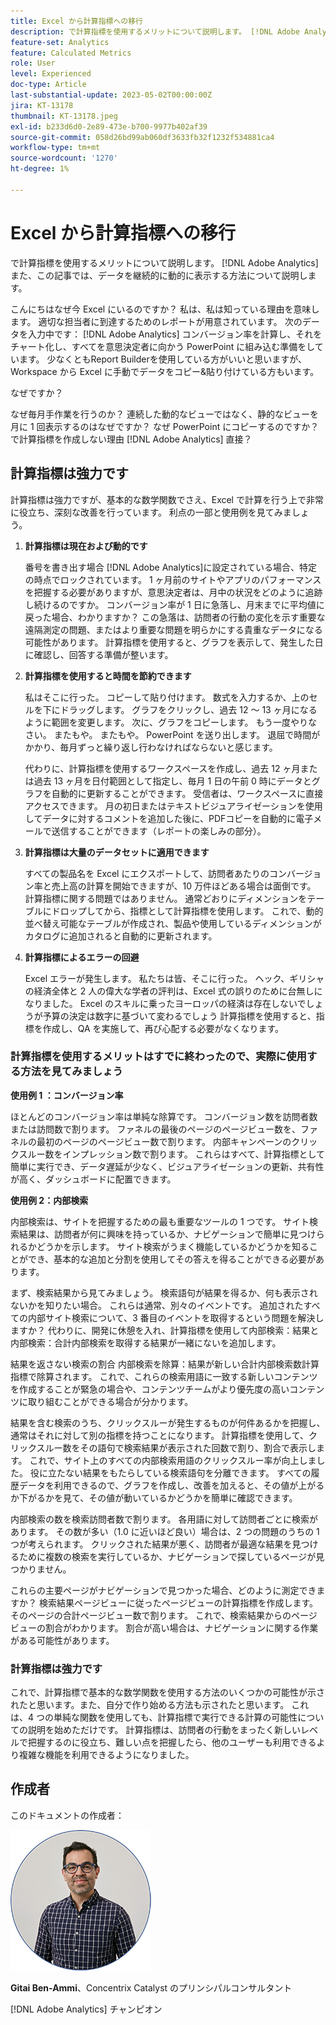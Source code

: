 ```yaml
---
title: Excel から計算指標への移行
description: で計算指標を使用するメリットについて説明します。 [!DNL Adobe Analytics] また、この記事では、データを継続的に動的に表示する方法について説明します。
feature-set: Analytics
feature: Calculated Metrics
role: User
level: Experienced
doc-type: Article
last-substantial-update: 2023-05-02T00:00:00Z
jira: KT-13178
thumbnail: KT-13178.jpeg
exl-id: b233d6d0-2e89-473e-b700-9977b402af39
source-git-commit: 058d26bd99ab060df3633fb32f1232f534881ca4
workflow-type: tm+mt
source-wordcount: '1270'
ht-degree: 1%

---
```


# Excel から計算指標への移行

で計算指標を使用するメリットについて説明します。 [!DNL Adobe Analytics] また、この記事では、データを継続的に動的に表示する方法について説明します。

こんにちはなぜ今 Excel にいるのですか？ 私は、私は知っている理由を意味します。 適切な担当者に到達するためのレポートが用意されています。 次のデータを入力中です： [!DNL Adobe Analytics] コンバージョン率を計算し、それをチャート化し、すべてを意思決定者に向かう PowerPoint に組み込む準備をしています。 少なくともReport Builderを使用している方がいいと思いますが、Workspace から Excel に手動でデータをコピー&amp;貼り付けている方もいます。

なぜですか？

なぜ毎月手作業を行うのか？ 連続した動的なビューではなく、静的なビューを月に 1 回表示するのはなぜですか？ なぜ PowerPoint にコピーするのですか？ で計算指標を作成しない理由 [!DNL Adobe Analytics] 直接？

## 計算指標は強力です

計算指標は強力ですが、基本的な数学関数でさえ、Excel で計算を行う上で非常に役立ち、深刻な改善を行っています。 利点の一部と使用例を見てみましょう。

1. **計算指標は現在および動的です**

   番号を書き出す場合 [!DNL Adobe Analytics]に設定されている場合、特定の時点でロックされています。 1 ヶ月前のサイトやアプリのパフォーマンスを把握する必要がありますが、意思決定者は、月中の状況をどのように追跡し続けるのですか。 コンバージョン率が 1 日に急落し、月末までに平均値に戻った場合、わかりますか？ この急落は、訪問者の行動の変化を示す重要な遠隔測定の問題、またはより重要な問題を明らかにする貴重なデータになる可能性があります。 計算指標を使用すると、グラフを表示して、発生した日に確認し、回答する準備が整います。

1. **計算指標を使用すると時間を節約できます**

   私はそこに行った。 コピーして貼り付けます。 数式を入力するか、上のセルを下にドラッグします。 グラフをクリックし、過去 12 ～ 13 ヶ月になるように範囲を変更します。 次に、グラフをコピーします。 もう一度やりなさい。 またもや。 またもや。 PowerPoint を送り出します。 退屈で時間がかかり、毎月ずっと繰り返し行わなければならないと感じます。

   代わりに、計算指標を使用するワークスペースを作成し、過去 12 ヶ月または過去 13 ヶ月を日付範囲として指定し、毎月 1 日の午前 0 時にデータとグラフを自動的に更新することができます。 受信者は、ワークスペースに直接アクセスできます。 月の初日またはテキストビジュアライゼーションを使用してデータに対するコメントを追加した後に、PDFコピーを自動的に電子メールで送信することができます（レポートの楽しみの部分）。

1. **計算指標は大量のデータセットに適用できます**

   すべての製品名を Excel にエクスポートして、訪問者あたりのコンバージョン率と売上高の計算を開始できますが、10 万件ほどある場合は面倒です。 計算指標に関する問題ではありません。 通常どおりにディメンションをテーブルにドロップしてから、指標として計算指標を使用します。 これで、動的並べ替え可能なテーブルが作成され、製品や使用しているディメンションがカタログに追加されると自動的に更新されます。

1. **計算指標によるエラーの回避**

   Excel エラーが発生します。 私たちは皆、そこに行った。 ヘック、ギリシャの経済全体と 2 人の偉大な学者の評判は、Excel 式の誤りのために台無しになりました。 Excel のスキルに乗ったヨーロッパの経済は存在しないでしょうが予算の決定は数字に基づいて変わるでしょう 計算指標を使用すると、指標を作成し、QA を実施して、再び心配する必要がなくなります。

### 計算指標を使用するメリットはすでに終わったので、実際に使用する方法を見てみましょう

**使用例 1 ：コンバージョン率**

ほとんどのコンバージョン率は単純な除算です。 コンバージョン数を訪問者数または訪問数で割ります。 ファネルの最後のページのページビュー数を、ファネルの最初のページのページビュー数で割ります。 内部キャンペーンのクリックスルー数をインプレッション数で割ります。 これらはすべて、計算指標として簡単に実行でき、データ遅延が少なく、ビジュアライゼーションの更新、共有性が高く、ダッシュボードに配置できます。

**使用例 2：内部検索**

内部検索は、サイトを把握するための最も重要なツールの 1 つです。 サイト検索結果は、訪問者が何に興味を持っているか、ナビゲーションで簡単に見つけられるかどうかを示します。 サイト検索がうまく機能しているかどうかを知ることができ、基本的な追加と分割を使用してその答えを得ることができる必要があります。

まず、検索結果から見てみましょう。 検索語句が結果を得るか、何も表示されないかを知りたい場合。 これらは通常、別々のイベントです。 追加されたすべての内部サイト検索について、3 番目のイベントを取得するという問題を解決しますか？ 代わりに、開発に休憩を入れ、計算指標を使用して内部検索：結果と内部検索：合計内部検索を取得する結果が一緒にないを追加します。

結果を返さない検索の割合 内部検索を除算：結果が新しい合計内部検索数計算指標で除算されます。 これで、これらの検索用語に一致する新しいコンテンツを作成することが緊急の場合や、コンテンツチームがより優先度の高いコンテンツに取り組むことができる場合が分かります。

結果を含む検索のうち、クリックスルーが発生するものが何件あるかを把握し、通常はそれに対して別の指標を持つことになります。 計算指標を使用して、クリックスルー数をその語句で検索結果が表示された回数で割り、割合で表示します。 これで、サイト上のすべての内部検索用語のクリックスルー率が向上しました。 役に立たない結果をもたらしている検索語句を分離できます。 すべての履歴データを利用できるので、グラフを作成し、改善を加えると、その値が上がるか下がるかを見て、その値が動いているかどうかを簡単に確認できます。

内部検索の数を検索訪問者数で割ります。 各用語に対して訪問者ごとに検索があります。 その数が多い（1.0 に近いほど良い）場合は、2 つの問題のうちの 1 つが考えられます。 クリックされた結果が悪く、訪問者が最適な結果を見つけるために複数の検索を実行しているか、ナビゲーションで探しているページが見つかりません。

これらの主要ページがナビゲーションで見つかった場合、どのように測定できますか？ 検索結果ページビューに従ったページビューの計算指標を作成します。 そのページの合計ページビュー数で割ります。 これで、検索結果からのページビューの割合がわかります。 割合が高い場合は、ナビゲーションに関する作業がある可能性があります。

### 計算指標は強力です

これで、計算指標で基本的な数学関数を使用する方法のいくつかの可能性が示されたと思います。また、自分で作り始める方法も示されたと思います。 これは、4 つの単純な関数を使用しても、計算指標で実行できる計算の可能性についての説明を始めただけです。 計算指標は、訪問者の行動をまったく新しいレベルで把握するのに役立ち、難しい点を把握したら、他のユーザーも利用できるより複雑な機能を利用できるようになりました。

## 作成者

このドキュメントの作成者：

![ギッタイの頭撃](assets/gittai.png)

**Gitai Ben-Ammi**、Concentrix Catalyst のプリンシパルコンサルタント

[!DNL Adobe Analytics] チャンピオン
